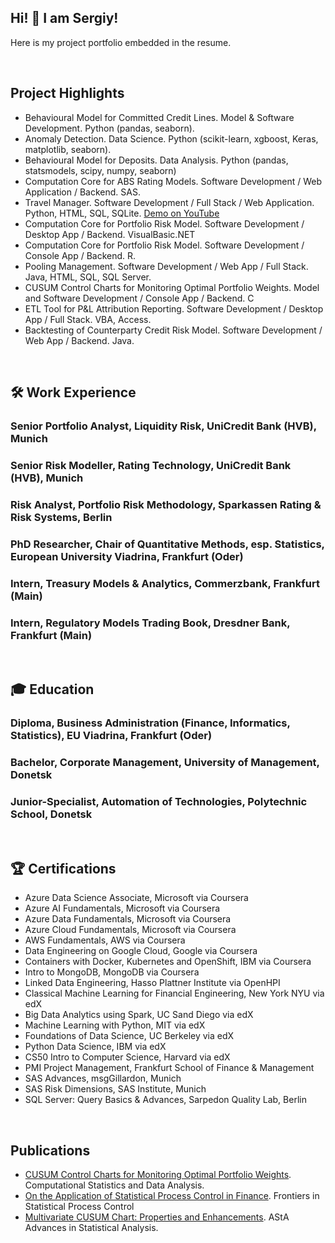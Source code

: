 ## Hi! 👋 I am Sergiy!
Here is my project portfolio embedded in the resume.

&nbsp; 
## Project Highlights
- Behavioural Model for Committed Credit Lines. Model & Software Development. Python (pandas, seaborn).
- Anomaly Detection. Data Science. Python (scikit-learn, xgboost, Keras, matplotlib, seaborn).
- Behavioural Model for Deposits. Data Analysis. Python (pandas, statsmodels, scipy, numpy, seaborn)
- Computation Core for ABS Rating Models. Software Development / Web Application / Backend. SAS.
- Travel Manager. Software Development / Full Stack / Web Application. Python, HTML, SQL, SQLite. [Demo on YouTube](https://www.youtube.com/watch?v=2uNq-8x65oU)
- Computation Core for Portfolio Risk Model. Software Development / Desktop App / Backend. VisualBasic.NET
- Computation Core for Portfolio Risk Model. Software Development / Console App / Backend. R.
- Pooling Management. Software Development / Web App / Full Stack. Java, HTML, SQL, SQL Server.
- CUSUM Control Charts for Monitoring Optimal Portfolio Weights. Model and Software Development / Console App / Backend. C
- ETL Tool for P&L Attribution Reporting. Software Development / Desktop App / Full Stack. VBA, Access.
- Backtesting of Counterparty Credit Risk Model. Software Development / Web App / Backend. Java.


&nbsp;  
## 🛠 Work Experience
### Senior Portfolio Analyst, Liquidity Risk, UniCredit Bank (HVB), Munich
### Senior Risk Modeller, Rating Technology, UniCredit Bank (HVB), Munich
### Risk Analyst, Portfolio Risk Methodology, Sparkassen Rating & Risk Systems, Berlin
### PhD Researcher, Chair of Quantitative Methods, esp. Statistics, European University Viadrina, Frankfurt (Oder)
### Intern, Treasury Models & Analytics, Commerzbank, Frankfurt (Main)
### Intern, Regulatory Models Trading Book, Dresdner Bank, Frankfurt (Main)

&nbsp;  
## 🎓 Education
### Diploma, Business Administration (Finance, Informatics, Statistics), EU Viadrina, Frankfurt (Oder)
### Bachelor, Corporate Management, University of Management, Donetsk
### Junior-Specialist, Automation of Technologies, Polytechnic School, Donetsk

&nbsp;
## 🏆 Certifications
- Azure Data Science Associate, Microsoft via Coursera
- Azure AI Fundamentals, Microsoft via Coursera
- Azure Data Fundamentals, Microsoft via Coursera
- Azure Cloud Fundamentals, Microsoft via Coursera
- AWS Fundamentals, AWS via Coursera
- Data Engineering on Google Cloud, Google via Coursera
- Containers with Docker, Kubernetes and OpenShift, IBM via Coursera
- Intro to MongoDB, MongoDB via Coursera
- Linked Data Engineering, Hasso Plattner Institute via OpenHPI
- Classical Machine Learning for Financial Engineering, New York NYU via edX
- Big Data Analytics using Spark, UC Sand Diego via edX
- Machine Learning with Python, MIT via edX
- Foundations of Data Science, UC Berkeley via edX
- Python Data Science, IBM via edX
- CS50 Intro to Computer Science, Harvard via edX
- PMI Project Management, Frankfurt School of Finance & Management
- SAS Advances, msgGillardon, Munich
- SAS Risk Dimensions, SAS Institute, Munich
- SQL Server: Query Basics & Advances, Sarpedon Quality Lab, Berlin

&nbsp;
## Publications
- [CUSUM Control Charts for Monitoring Optimal Portfolio Weights](https://www.sciencedirect.com/science/article/abs/pii/S0167947311001708). Computational Statistics and Data Analysis.
- [On the Application of Statistical Process Control in Finance](https://link.springer.com/chapter/10.1007/978-3-7908-2380-6_8). Frontiers in Statistical Process Control
- [Multivariate CUSUM Chart: Properties and Enhancements](https://link.springer.com/article/10.1007/s10182-009-0107-4). AStA Advances in Statistical Analysis.

<!--
**grey2018/grey2018** is a ✨ _special_ ✨ repository because its `README.md` (this file) appears on your GitHub profile.

Here are some ideas to get you started:

- 🔭 I’m currently working on ...
- 🌱 I’m currently learning ...
- 👯 I’m looking to collaborate on ...
- 🤔 I’m looking for help with ...
- 💬 Ask me about ...
- 📫 How to reach me: ...
- 😄 Pronouns: ...
- ⚡ Fun fact: ...

-->
